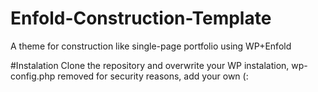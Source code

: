 # Enfold-Construction-Template
A theme for construction like single-page portfolio using WP+Enfold

#Instalation
Clone the repository and overwrite your WP instalation, wp-config.php removed for security reasons, add your own (:
